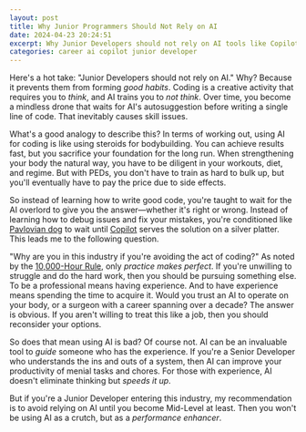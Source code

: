 ```yaml
---
layout: post
title: Why Junior Programmers Should Not Rely on AI
date: 2024-04-23 20:24:51
excerpt: Why Junior Developers should not rely on AI tools like Copilot.
categories: career ai copilot junior developer
---
```


Here's a hot take: "Junior Developers should not rely on AI." Why? Because it prevents them from forming _good habits_. Coding is a creative activity that requires you to _think_, and AI trains you to _not think_. Over time, you become a mindless drone that waits for AI's autosuggestion before writing a single line of code. That inevitably causes skill issues.

What's a good analogy to describe this? In terms of working out, using AI for coding is like using steroids for bodybuilding. You can achieve results fast, but you sacrifice your foundation for the long run. When strengthening your body the natural way, you have to be diligent in your workouts, diet, and regime. But with PEDs, you don't have to train as hard to bulk up, but you'll eventually have to pay the price due to side effects.

So instead of learning how to write good code, you're taught to wait for the AI overlord to give you the answer—whether it's right or wrong. Instead of learning how to debug issues and fix your mistakes, you're conditioned like [Pavlovian dog](https://wikipedia.org/wiki/Classical_conditioning) to wait until [Copilot](https://github.com/features/copilot) serves the solution on a silver platter. This leads me to the following question.

"Why are you in this industry if you're avoiding the act of coding?" As noted by the [10,000-Hour Rule](<https://wikipedia.org/wiki/Outliers_(book)>), only _practice makes perfect_. If you're unwilling to struggle and do the hard work, then you should be pursuing something else. To be a professional means having experience. And to have experience means spending the time to acquire it. Would you trust an AI to operate on your body, or a surgeon with a career spanning over a decade? The answer is obvious. If you aren't willing to treat this like a job, then you should reconsider your options.

So does that mean using AI is bad? Of course not. AI can be an invaluable tool to _guide_ someone who has the experience. If you're a Senior Developer who understands the ins and outs of a system, then AI can improve your productivity of menial tasks and chores. For those with experience, AI doesn't eliminate thinking but _speeds it up_.

But if you're a Junior Developer entering this industry, my recommendation is to avoid relying on AI until you become Mid-Level at least. Then you won't be using AI as a crutch, but as a _performance enhancer_.
